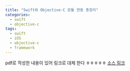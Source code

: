 ```yaml
---
title: "Swift와 Objective-C 모듈 연동 총정리"
categories:
  - swift
  - objective-c
tags:
  - swift
  - iOS
  - objective-c
  - framework
---
```


pdf로 작성한 내용이 있어 링크로 대체 한다 ㅎㅎㅎㅎㅎ
[소스 링크](https://github.com/makuvex/makuvex.github.io/blob/main/assets/linkage_swift_objc.pdf)
